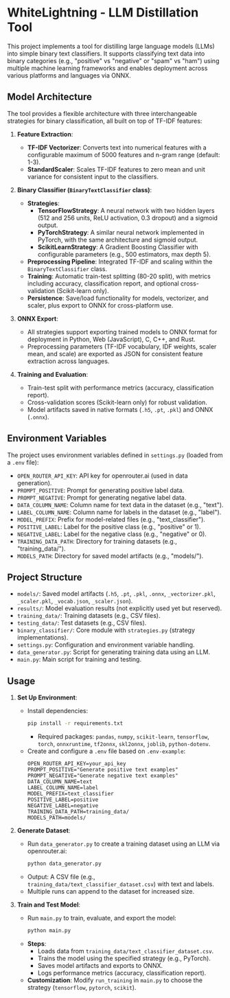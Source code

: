 # WhiteLightning - LLM Distillation Tool

This project implements a tool for distilling large language models (LLMs) into simple binary text classifiers. It supports classifying text data into binary categories (e.g., "positive" vs "negative" or "spam" vs "ham") using multiple machine learning frameworks and enables deployment across various platforms and languages via ONNX.

## Model Architecture

The tool provides a flexible architecture with three interchangeable strategies for binary classification, all built on top of TF-IDF features:

1. **Feature Extraction**:
   - **TF-IDF Vectorizer**: Converts text into numerical features with a configurable maximum of 5000 features and n-gram range (default: 1-3).
   - **StandardScaler**: Scales TF-IDF features to zero mean and unit variance for consistent input to the classifiers.

2. **Binary Classifier (`BinaryTextClassifier` class)**:
   - **Strategies**:
     - **TensorFlowStrategy**: A neural network with two hidden layers (512 and 256 units, ReLU activation, 0.3 dropout) and a sigmoid output.
     - **PyTorchStrategy**: A similar neural network implemented in PyTorch, with the same architecture and sigmoid output.
     - **ScikitLearnStrategy**: A Gradient Boosting Classifier with configurable parameters (e.g., 500 estimators, max depth 5).
   - **Preprocessing Pipeline**: Integrated TF-IDF and scaling within the `BinaryTextClassifier` class.
   - **Training**: Automatic train-test splitting (80-20 split), with metrics including accuracy, classification report, and optional cross-validation (Scikit-learn only).
   - **Persistence**: Save/load functionality for models, vectorizer, and scaler, plus export to ONNX for cross-platform use.

3. **ONNX Export**:
   - All strategies support exporting trained models to ONNX format for deployment in Python, Web (JavaScript), C, C++, and Rust.
   - Preprocessing parameters (TF-IDF vocabulary, IDF weights, scaler mean, and scale) are exported as JSON for consistent feature extraction across languages.

4. **Training and Evaluation**:
   - Train-test split with performance metrics (accuracy, classification report).
   - Cross-validation scores (Scikit-learn only) for robust validation.
   - Model artifacts saved in native formats (`.h5`, `.pt`, `.pkl`) and ONNX (`.onnx`).

## Environment Variables

The project uses environment variables defined in `settings.py` (loaded from a `.env` file):

- `OPEN_ROUTER_API_KEY`: API key for openrouter.ai (used in data generation).
- `PROMPT_POSITIVE`: Prompt for generating positive label data.
- `PROMPT_NEGATIVE`: Prompt for generating negative label data.
- `DATA_COLUMN_NAME`: Column name for text data in the dataset (e.g., "text").
- `LABEL_COLUMN_NAME`: Column name for labels in the dataset (e.g., "label").
- `MODEL_PREFIX`: Prefix for model-related files (e.g., "text_classifier").
- `POSITIVE_LABEL`: Label for the positive class (e.g., "positive" or 1).
- `NEGATIVE_LABEL`: Label for the negative class (e.g., "negative" or 0).
- `TRAINING_DATA_PATH`: Directory for training datasets (e.g., "training_data/").
- `MODELS_PATH`: Directory for saved model artifacts (e.g., "models/").

## Project Structure

- `models/`: Saved model artifacts (`.h5`, `.pt`, `.pkl`, `.onnx`, `_vectorizer.pkl`, `_scaler.pkl`, `_vocab.json`, `_scaler.json`).
- `results/`: Model evaluation results (not explicitly used yet but reserved).
- `training_data/`: Training datasets (e.g., CSV files).
- `testing_data/`: Test datasets (e.g., CSV files).
- `binary_classifier/`: Core module with `strategies.py` (strategy implementations).
- `settings.py`: Configuration and environment variable handling.
- `data_generator.py`: Script for generating training data using an LLM.
- `main.py`: Main script for training and testing.

## Usage

1. **Set Up Environment**:
   - Install dependencies:
     ```bash
     pip install -r requirements.txt
     ```
     - Required packages: `pandas`, `numpy`, `scikit-learn`, `tensorflow`, `torch`, `onnxruntime`, `tf2onnx`, `skl2onnx`, `joblib`, `python-dotenv`.
   - Create and configure a `.env` file based on `.env-example`:
     ```
     OPEN_ROUTER_API_KEY=your_api_key
     PROMPT_POSITIVE="Generate positive text examples"
     PROMPT_NEGATIVE="Generate negative text examples"
     DATA_COLUMN_NAME=text
     LABEL_COLUMN_NAME=label
     MODEL_PREFIX=text_classifier
     POSITIVE_LABEL=positive
     NEGATIVE_LABEL=negative
     TRAINING_DATA_PATH=training_data/
     MODELS_PATH=models/
     ```

2. **Generate Dataset**:
   - Run `data_generator.py` to create a training dataset using an LLM via openrouter.ai:
     ```bash
     python data_generator.py
     ```
   - Output: A CSV file (e.g., `training_data/text_classifier_dataset.csv`) with text and labels.
   - Multiple runs can append to the dataset for increased size.

3. **Train and Test Model**:
   - Run `main.py` to train, evaluate, and export the model:
     ```bash
     python main.py
     ```
   - **Steps**:
     - Loads data from `training_data/text_classifier_dataset.csv`.
     - Trains the model using the specified strategy (e.g., PyTorch).
     - Saves model artifacts and exports to ONNX.
     - Logs performance metrics (accuracy, classification report).
   - **Customization**: Modify `run_training` in `main.py` to choose the strategy (`tensorflow`, `pytorch`, `scikit`).
